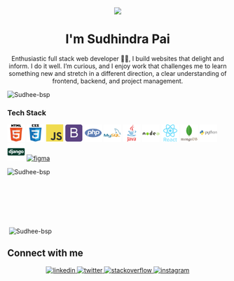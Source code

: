 
<div align="center">
<img src="https://user-images.githubusercontent.com/42115530/92640221-9728ca00-f2fa-11ea-8994-c72b26e937de.gif" align="center"/>
</div>
<h1 align="center">I'm Sudhindra Pai</h1>
<p align="center">Enthusiastic full stack web developer 👨‍💻, I build websites that delight and inform. I do it well. I’m curious, and I enjoy work that challenges me to learn something new and stretch in a different direction, a clear understanding of frontend, backend, and project management.</p>

<p align="left"> <img src="https://komarev.com/ghpvc/?username=Sudhee-bsp&color=brightgreen" alt="Sudhee-bsp" /> </p>

### Tech Stack

<p align="left">
  <img src="/assets/html5-original-wordmark.svg" alt="html5" width="40" height="40"/> 
  <img src="/assets/css3-original-wordmark.svg" alt="css3" width="40" height="40"/>
  <img src="/assets/javascript-original.svg" alt="javascript" width="40" height="40"/> 
  <img src="/assets/bootstrap-plain.svg" alt="bootstrap" width="40" height="40"/> 
  <img src="/assets/php-plain.svg" alt="php" width="40" height="40"/> 
  <img src="/assets/mysql-original-wordmark.svg" alt="mysql" width="40" height="40"/>
  <img src="/assets/java-original-wordmark.svg" alt="java" width="40" height="40"/> 
  <img src="/assets/nodejs-original-wordmark.svg" alt="nodejs" width="40" height="40"/>
  <img src="/assets/react-original-wordmark.svg" alt="react" width="40" height="40"/>
  <img src="/assets/mongodb-original-wordmark.svg" alt="mongodb" width="40" height="40"/>
  <img src="/assets/python-original-wordmark.svg" alt="python" width="40" height="40"/> 
  <img src="/assets/django-original.svg" alt="django" width="40" height="40"/> 
  <a href="https://www.figma.com/" target="_blank"> <img src="https://www.vectorlogo.zone/logos/figma/figma-icon.svg" alt="figma" height='32px'/> </a>
</p>

<p><img align="left" src="https://github-readme-stats.vercel.app/api/top-langs/?username=Sudhee-bsp&layout=compact&hide=html" alt="Sudhee-bsp" /></p>
<br /> <br /> <br /> <br /> <br /> <br /> <br />

<p>&nbsp;<img align="center" src="https://github-readme-stats.vercel.app/api?username=Sudhee-bsp&show_icons=true" alt="Sudhee-bsp" /></p>

<!--
**Sudhee-bsp/Sudhee-bsp** is a ✨ _special_ ✨ repository because its `README.md` (this file) appears on your GitHub profile.
Here are some ideas to get you started:

- 🔭 I’m currently working on ...
- 🌱 I’m currently learning ...
- 👯 I’m looking to collaborate on ...
- 🤔 I’m looking for help with ...
- 💬 Ask me about ...
- 📫 How to reach me: ...
- 😄 Pronouns: ...
- ⚡ Fun fact: ...
-->



## Connect with me  
<div align="center">
  
  <a href="https://www.linkedin.com/in/sudhindra-pai26/" target="_blank">
    <img src=https://img.shields.io/badge/linkedin-%231E77B5.svg?&style=for-the-badge&logo=linkedin&logoColor=white alt=linkedin style="margin-bottom: 5px;" />
  </a>

  <a href="https://twitter.com/Sudhee_bsp" target="_blank">
    <img src=https://img.shields.io/badge/twitter-%2300acee.svg?&style=for-the-badge&logo=twitter&logoColor=white alt=twitter style="margin-bottom: 5px;" />
  </a>


<a href="https://stackoverflow.com/users/11746443/sudhee-bsp" target="_blank">
<img src=https://img.shields.io/badge/stackoverflow-%23F28032.svg?&style=for-the-badge&logo=stackoverflow&logoColor=white alt=stackoverflow style="margin-bottom: 5px;" />
</a>

<!--
<a href="https://www.facebook.com/" target="_blank">
<img src=https://img.shields.io/badge/facebook-%232E87FB.svg?&style=for-the-badge&logo=facebook&logoColor=white alt=facebook style="margin-bottom: 5px;" />
</a>

URL LINK To use for icons:- 
https://raw.githubusercontent.com/devicons/devicon/master/icons/java/java-original-wordmark.svg
KEEP it a secret, and make sure if it's working. Have a great DAY buddy!!

<a href="https://github.com/Sudhee-bsp" target="_blank">
<img src=https://img.shields.io/badge/github-%2324292e.svg?&style=for-the-badge&logo=github&logoColor=white alt=github style="margin-bottom: 5px;" />
</a>

-->

<a href="https://www.instagram.com/sudhee_bsp/" target="_blank">
<img src=https://img.shields.io/badge/instagram-%23000000.svg?&style=for-the-badge&logo=instagram&logoColor=white alt=instagram style="margin-bottom: 5px;" />
</a>

</div>  
